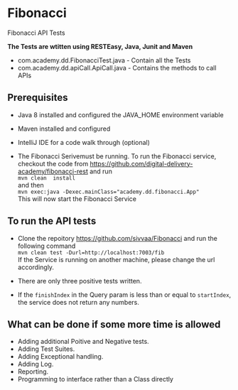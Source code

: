 # Fibonacci
Fibonacci API Tests

<b>The Tests are wtitten using RESTEasy, Java, Junit and Maven</b>
* com.academy.dd.FibonacciTest.java - Contain all the Tests
* com.academy.dd.apiCall.ApiCall.java - Contains the methods to call APIs

## Prerequisites
* Java 8 installed and configured the JAVA_HOME environment variable
* Maven installed and configured
* IntelliJ IDE for a code walk through (optional)

* The Fibonacci Serivemust be running.
To run the Fibonacci service, checkout the code from https://github.com/digital-delivery-academy/fibonacci-rest and run <br> `mvn clean  install` <br>and then <br> `mvn exec:java -Dexec.mainClass="academy.dd.fibonacci.App"` <br>
This will now start the Fibonacci Service

## To run the API tests 
* Clone the repoitory https://github.com/sivvaa/Fibonacci and run the following command <br>`mvn clean test -Durl=http://localhost:7003/fib` <br>
  If the Service is running on another machine, please change the url accordingly.
* There are only three positive tests written.

* If the `finishIndex` in the Query param is less than or equal to `startIndex`, the service does not return any numbers.

## What can be done if some more time is allowed 
* Adding additional Poitive and Negative tests.
* Adding Test Suites.
* Adding Exceptional handling.
* Adding Log.
* Reporting.
* Programming to interface rather than a Class directly 
  


